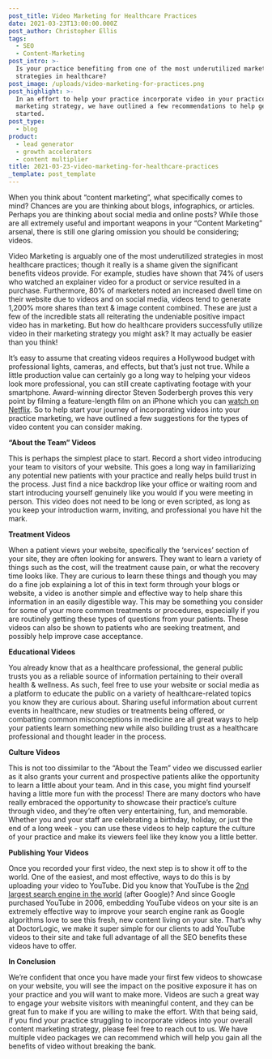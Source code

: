 ```yaml
---
post_title: Video Marketing for Healthcare Practices
date: 2021-03-23T13:00:00.000Z
post_author: Christopher Ellis
tags:
  - SEO
  - Content-Marketing
post_intro: >-
  Is your practice benefiting from one of the most underutilized marketing
  strategies in healthcare?
post_image: /uploads/video-marketing-for-practices.png
post_highlight: >-
  In an effort to help your practice incorporate video in your practice
  marketing strategy, we have outlined a few recommendations to help get you
  started.
post_type:
  - blog
product:
  - lead generator
  - growth accelerators
  - content multiplier
title: 2021-03-23-video-marketing-for-healthcare-practices
_template: post_template
---
```


When you think about “content marketing”, what specifically comes to mind? Chances are you are thinking about blogs, infographics, or articles. Perhaps you are thinking about social media and online posts? While those are all extremely useful and important weapons in your “Content Marketing” arsenal, there is still one glaring omission you should be considering; videos.

Video Marketing is arguably one of the most underutilized strategies in most healthcare practices; though it really is a shame given the significant benefits videos provide. For example, studies have shown that 74% of users who watched an explainer video for a product or service resulted in a purchase. Furthermore, 80% of marketers noted an increased dwell time on their website due to videos and on social media, videos tend to generate 1,200% more shares than text & image content combined. These are just a few of the incredible stats all reiterating the undeniable positive impact video has in marketing. But how do healthcare providers successfully utilize video in their marketing strategy you might ask? It may actually be easier than you think!

It’s easy to assume that creating videos requires a Hollywood budget with professional lights, cameras, and effects, but that’s just not true. While a little production value can certainly go a long way to helping your videos look more professional, you can still create captivating footage with your smartphone. Award-winning director Steven Soderbergh proves this very point by filming a feature-length film on an iPhone which you can [watch on Netflix](https://www.theringer.com/movies/2019/2/7/18214924/steven-soderbergh-high-flying-bird-iphone-tangerine-unsane-netflix). So to help start your journey of incorporating videos into your practice marketing, we have outlined a few suggestions for the types of video content you can consider making.

**“About the Team” Videos**

This is perhaps the simplest place to start. Record a short video introducing your team to visitors of your website. This goes a long way in familiarizing any potential new patients with your practice and really helps build trust in the process. Just find a nice backdrop like your office or waiting room and start introducing yourself genuinely like you would if you were meeting in person. This video does not need to be long or even scripted, as long as you keep your introduction warm, inviting, and professional you have hit the mark.

**Treatment Videos**

When a patient views your website, specifically the ‘services’ section of your site, they are often looking for answers. They want to learn a variety of things such as the cost, will the treatment cause pain, or what the recovery time looks like. They are curious to learn these things and though you may do a fine job explaining a lot of this in text form through your blogs or website, a video is another simple and effective way to help share this information in an easily digestible way. This may be something you consider for some of your more common treatments or procedures, especially if you are routinely getting these types of questions from your patients. These videos can also be shown to patients who are seeking treatment, and possibly help improve case acceptance.

**Educational Videos**

You already know that as a healthcare professional, the general public trusts you as a reliable source of information pertaining to their overall health & wellness. As such, feel free to use your website or social media as a platform to educate the public on a variety of healthcare-related topics you know they are curious about. Sharing useful information about current events in healthcare, new studies or treatments being offered, or combatting common misconceptions in medicine are all great ways to help your patients learn something new while also building trust as a healthcare professional and thought leader in the process.

**Culture Videos**

This is not too dissimilar to the “About the Team” video we discussed earlier as it also grants your current and prospective patients alike the opportunity to learn a little about your team. And in this case, you might find yourself having a little more fun with the process! There are many doctors who have really embraced the opportunity to showcase their practice’s culture through video, and they’re often very entertaining, fun, and memorable. Whether you and your staff are celebrating a birthday, holiday, or just the end of a long week - you can use these videos to help capture the culture of your practice and make its viewers feel like they know you a little better.

**Publishing Your Videos**

Once you recorded your first video, the next step is to show it off to the world. One of the easiest, and most effective, ways to do this is by uploading your video to YouTube. Did you know that YouTube is the [2nd largest search engine in the world](https://www.forbes.com/sites/forbesagencycouncil/2017/05/15/are-you-maximizing-the-use-of-video-in-your-content-marketing-strategy/?sh=2b4e676f3584) (after Google)? And since Google purchased YouTube in 2006, embedding YouTube videos on your site is an extremely effective way to improve your search engine rank as Google algorithms love to see this fresh, new content living on your site. That’s why at DoctorLogic, we make it super simple for our clients to add YouTube videos to their site and take full advantage of all the SEO benefits these videos have to offer.

**In Conclusion**

We’re confident that once you have made your first few videos to showcase on your website, you will see the impact on the positive exposure it has on your practice and you will want to make more. Videos are such a great way to engage your website visitors with meaningful content, and they can be great fun to make if you are willing to make the effort. With that being said, if you find your practice struggling to incorporate videos into your overall content marketing strategy, please feel free to reach out to us. We have multiple video packages we can recommend which will help you gain all the benefits of video without breaking the bank. 
